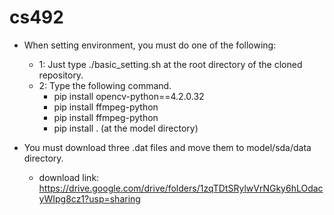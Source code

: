 # cs492

- When setting environment, you must do one of the following:
	- 1: Just type ./basic_setting.sh at the root directory of the cloned repository.
	- 2: Type the following command.
		- pip install opencv-python==4.2.0.32
		- pip install ffmpeg-python
		- pip install ffmpeg-python
		- pip install .    (at the model directory)

- You must download three .dat files and move them to model/sda/data directory.
	- download link: https://drive.google.com/drive/folders/1zqTDtSRylwVrNGky6hLOdacyWIpg8cz1?usp=sharing






